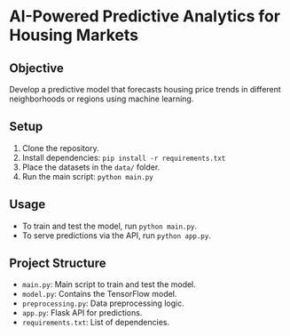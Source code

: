 # AI-Powered Predictive Analytics for Housing Markets

## Objective
Develop a predictive model that forecasts housing price trends in different neighborhoods or regions using machine learning.

## Setup
1. Clone the repository.
2. Install dependencies: `pip install -r requirements.txt`
3. Place the datasets in the `data/` folder.
4. Run the main script: `python main.py`

## Usage
- To train and test the model, run `python main.py`.
- To serve predictions via the API, run `python app.py`.

## Project Structure
- `main.py`: Main script to train and test the model.
- `model.py`: Contains the TensorFlow model.
- `preprocessing.py`: Data preprocessing logic.
- `app.py`: Flask API for predictions.
- `requirements.txt`: List of dependencies.

